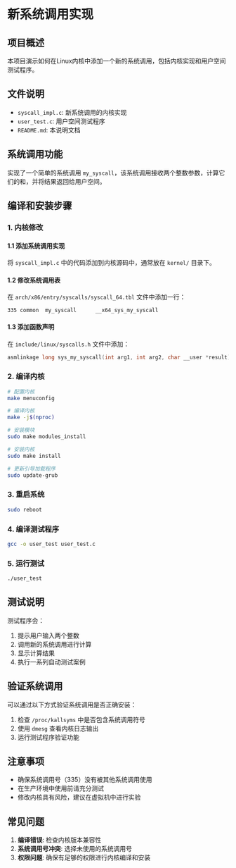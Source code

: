 # 新系统调用实现

## 项目概述
本项目演示如何在Linux内核中添加一个新的系统调用，包括内核实现和用户空间测试程序。

## 文件说明
- `syscall_impl.c`: 新系统调用的内核实现
- `user_test.c`: 用户空间测试程序
- `README.md`: 本说明文档

## 系统调用功能
实现了一个简单的系统调用 `my_syscall`，该系统调用接收两个整数参数，计算它们的和，并将结果返回给用户空间。

## 编译和安装步骤

### 1. 内核修改
#### 1.1 添加系统调用实现
将 `syscall_impl.c` 中的代码添加到内核源码中，通常放在 `kernel/` 目录下。

#### 1.2 修改系统调用表
在 `arch/x86/entry/syscalls/syscall_64.tbl` 文件中添加一行：
```
335	common	my_syscall		__x64_sys_my_syscall
```

#### 1.3 添加函数声明
在 `include/linux/syscalls.h` 文件中添加：
```c
asmlinkage long sys_my_syscall(int arg1, int arg2, char __user *result);
```

### 2. 编译内核
```bash
# 配置内核
make menuconfig

# 编译内核
make -j$(nproc)

# 安装模块
sudo make modules_install

# 安装内核
sudo make install

# 更新引导加载程序
sudo update-grub
```

### 3. 重启系统
```bash
sudo reboot
```

### 4. 编译测试程序
```bash
gcc -o user_test user_test.c
```

### 5. 运行测试
```bash
./user_test
```

## 测试说明
测试程序会：
1. 提示用户输入两个整数
2. 调用新的系统调用进行计算
3. 显示计算结果
4. 执行一系列自动测试案例

## 验证系统调用
可以通过以下方式验证系统调用是否正确安装：
1. 检查 `/proc/kallsyms` 中是否包含系统调用符号
2. 使用 `dmesg` 查看内核日志输出
3. 运行测试程序验证功能

## 注意事项
- 确保系统调用号（335）没有被其他系统调用使用
- 在生产环境中使用前请充分测试
- 修改内核具有风险，建议在虚拟机中进行实验

## 常见问题
1. **编译错误**: 检查内核版本兼容性
2. **系统调用号冲突**: 选择未使用的系统调用号
3. **权限问题**: 确保有足够的权限进行内核编译和安装 